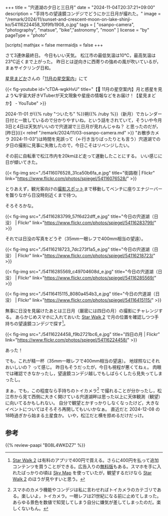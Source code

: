 +++
title = "宍道湖の夕日と三日月"
date =  "2024-11-04T20:37:21+09:00"
description = "手持ちの望遠鏡コンデジでどうにか三日月が撮れた。"
image = "/remark/2024/11/sunset-and-crescent-moon-on-lake-shinji-ko/54116224458_10f9fb1908_o.jpg"
tags = [ "osanpo-camera", "photography", "matsue", "bike","astronomy", "moon" ]
license = "by"
pageType = "photo"


[scripts]
  mathjax = false
  mermaidjs = false
+++

さて3連休最終日。
今日もいい天気。
松江市の最低気温は10℃，最高気温は23℃近くまで上がった。
昨日とは逆向きに西寄りの強めの風が吹いているが，まぁサイクリング日和。

[星見まどか]さんの「[11月の星空案内](https://www.youtube.com/watch?v=cTDA-wgkHvU "【🌃 11月の星空案内】月と惑星を見よう🪐宇宙大好きVTuberが天文現象や星座の情報などをお届け！【星見まどか】 - YouTube")」にて

{{< fig-youtube id="cTDA-wgkHvU" title="【🌃 11月の星空案内】月と惑星を見よう🪐宇宙大好きVTuberが天文現象や星座の情報などをお届け！【星見まどか】 - YouTube" >}}

2024-11-01 が{{% ruby "ついたち" %}}朔{{% /ruby %}}（新月）でカレンダー日付と一致しているので分かりやすいね，という話をされていて，そういや今月3日と4日は天気がいいので宍道湖で三日月が見れんじゃね？ と思ったのだが，[昨日]({{< relref "/remark/2024/11/03-osanpo-camera.md" >}} "お散歩カメラ 2024-11-03")は時間を見誤って（←行き当りばったりとも言う）宍道湖での夕日の撮影に見事に失敗したので，今日こそはリベンジしたい。

その前に自転車で松江市内を20kmほど走って運動したことにする。
いい感じに日が傾いてきた。

{{< fig-img src="./54116076528_31ca50b6fa_e.jpg" title="街路樹 | Flickr" link="https://www.flickr.com/photos/spiegel/54116076528/" >}}

とりあえず，観光客向けの[撮影スポット][とるぱ]まで移動してベンチに座りエナジーバーを齧りながら日没時刻近くまで待つ。

そろそろかな。

{{< fig-img src="./54116283799_57f6d22dff_e.jpg" title="今日の宍道湖（日没） | Flickr" link="https://www.flickr.com/photos/spiegel/54116283799/" >}}

それでは日没の写真をどうぞ（35mm一眼レフで400mm相当の望遠）。

{{< fig-img src="./54116218723_7dc273f1a5_e.jpg" title="今日の宍道湖（日没） | Flickr" link="https://www.flickr.com/photos/spiegel/54116218723/" >}}

{{< fig-img src="./54116285569_c49704608d_e.jpg" title="今日の宍道湖（日没） | Flickr" link="https://www.flickr.com/photos/spiegel/54116285569/" >}}

{{< fig-img src="./54116415115_8080a454b3_e.jpg" title="今日の宍道湖（日没） | Flickr" link="https://www.flickr.com/photos/spiegel/54116415115/" >}}

無事に日没を見届けたあとは三日月（厳密には四日の月）の撮影にチャレンジする。
あらかじめスマホに入れておいた [Star Walk 2] で月の位置を確認しつつ手持ちの望遠鏡コンデジで探す[^s1]。

[^s1]: [Star Walk 2] は有料のアプリで400円で買える。さらに400円を払って追加コンテンツを買うことができる。広告入りの[無料版](https://play.google.com/store/apps/details?id=com.vitotechnology.StarWalk2Free "Star Walk 2 Ads+ 星座をナビゲートするアプリ - Google Play")もある。スマホを手に入れたばっかりの頃は [Sky Map](https://play.google.com/store/apps/details?id=com.google.android.stardroid "Sky Map - Google Play") を使っていたが，観望するだけなら [Star Walk 2] のほうが見やすいと思う。

{{< fig-img src="./54116224458_f9b2721bc6_e.jpg" title="四日の月 | Flickr" link="https://www.flickr.com/photos/spiegel/54116224458/" >}}

あった！

でも，これが精一杯（35mm一眼レフで400mm相当の望遠）。
地球照なにそれおいしいの？ って感じ。
昨日もそうだったが，今日も視程が悪くてねぇ。
肉眼では確認できなかったし，望遠鏡コンデジ越しでもしばらくしたら見失ってしまったし。

まぁ，でも，この程度なら手持ちのトイカメラ[^c1] で撮れることが分かったし，松江市から見て西側に大きく開けている宍道湖畔は思った以上に天体観測（観望）に向いてるかもしれない。
自分で観望とかすっかりしなくなったけど，大きなイベントについてはそろそろ再開してもいいかなぁ。
直近だと 2024-12-08 の18時過ぎから始まる土星食か。
いや，松江だと横を掠めるだけだっけ。

[^c1]: スマホのカメラ機能やコンデジは私に言わせればトイカメラのカテゴリである。楽しいよ，トイカメラ。一眼レフは21世紀になる前に止めてしまった。あらゆる景色を数値で知覚してしまう自分に嫌気が差してしまったのだ。楽しくないもん。

[星見まどか]: https://www.youtube.com/@Madoka_Hoshimi "星見まどか*Hoshimi Madoka - YouTube"
[とるぱ]: https://maps.app.goo.gl/T8cWwSz6bjjFnFst9 "宍道湖夕日スポット とるぱ"
[Star Walk 2]: https://play.google.com/store/apps/details?id=com.vitotechnology.StarWalk2 "Star Walk 2 - スカイマップ: 星、惑星と星座 - Google Play"

## 参考

{{% review-paapi "B08L4WKDZ7" %}} <!-- PowerShot ZOOM -->
